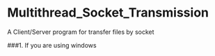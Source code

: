 Multithread_Socket_Transmission
===============================

A Client/Server program for transfer files by socket

###1. If you are using windows 
     
   
